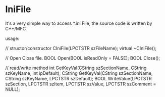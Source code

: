 # IniFile

It's a very simple way to access *.ini File, the source code is written by C++/MFC 

usage:
  
  // structor/constructor
  CIniFile(LPCTSTR szFileName);
	virtual ~CIniFile();
	
	
  // Open Close file.
	BOOL Open(BOOL isReadOnly = FALSE);
	BOOL Close();

  // read/write method
	int GetKeyVal(CString szSectionName, CString szKeyName, int ipDefault);
	CString GetKeyVal(CString szSectionName, CString szKeyName, LPCTSTR szDefault);
 	BOOL WriteValue(LPCTSTR szSection, LPCTSTR szItem, LPCTSTR szValue, LPCTSTR szComment = NULL);
	
